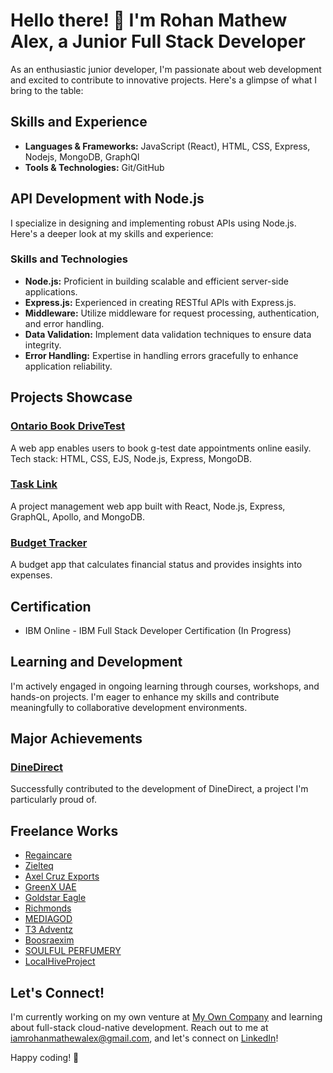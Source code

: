 # Hello there! 👋 I'm Rohan Mathew Alex, a Junior Full Stack Developer

As an enthusiastic junior developer, I'm passionate about web development and excited to contribute to innovative projects. Here's a glimpse of what I bring to the table:

## Skills and Experience
- **Languages & Frameworks:** JavaScript (React), HTML, CSS, Express, Nodejs, MongoDB, GraphQl
- **Tools & Technologies:** Git/GitHub

## API Development with Node.js
I specialize in designing and implementing robust APIs using Node.js. Here's a deeper look at my skills and experience:

### Skills and Technologies
- **Node.js:** Proficient in building scalable and efficient server-side applications.
- **Express.js:** Experienced in creating RESTful APIs with Express.js.
- **Middleware:** Utilize middleware for request processing, authentication, and error handling.
- **Data Validation:** Implement data validation techniques to ensure data integrity.
- **Error Handling:** Expertise in handling errors gracefully to enhance application reliability.

## Projects Showcase
### [Ontario Book DriveTest](https://github.com/rohanmathewalex/ontario-book-driveTest)
A web app enables users to book g-test date appointments online easily. Tech stack: HTML, CSS, EJS, Node.js, Express, MongoDB.

### [Task Link](https://github.com/rohanmathewalex/TaskLink)
A project management web app built with React, Node.js, Express, GraphQL, Apollo, and MongoDB.

### [Budget Tracker](https://frosty-mcnulty-8444f5.netlify.app/)
A budget app that calculates financial status and provides insights into expenses.

## Certification
- IBM Online - IBM Full Stack Developer Certification (In Progress)

## Learning and Development
I'm actively engaged in ongoing learning through courses, workshops, and hands-on projects. I'm eager to enhance my skills and contribute meaningfully to collaborative development environments.

## Major Achievements
### [DineDirect](http://dinedirect.in/)
Successfully contributed to the development of DineDirect, a project I'm particularly proud of.

## Freelance Works
- [Regaincare](https://regaincare.co.uk/)
- [Zielteq](https://zielteq.com/)
- [Axel Cruz Exports](https://www.axelcruzexports.com/)
- [GreenX UAE](https://greenxuae.com/)
- [Goldstar Eagle](https://goldstareagle.com)
- [Richmonds](https://www.richmonds.in/)
- [MEDIAGOD](https://www.mediagod.in/)
- [T3 Adventz](https://t3adventz.com/)
- [Boosraexim](https://boosraexim.com/)
- [SOULFUL PERFUMERY](http://www.soulfulperfumery.com/)
- [LocalHiveProject](https://localhiveproject.com/) 

## Let's Connect!
I'm currently working on my own venture at [My Own Company](https://www.mediagod.in/) and learning about full-stack cloud-native development. Reach out to me at iamrohanmathewalex@gmail.com, and let's connect on [LinkedIn](https://www.linkedin.com/in/rohanmathewalex/)!

Happy coding! 🚀
